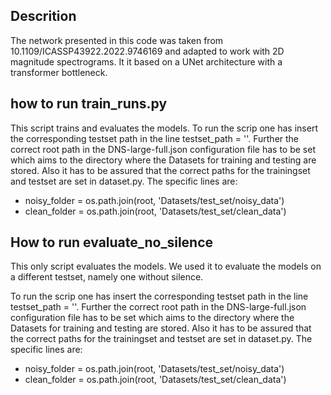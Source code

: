 ## Descrition

The network presented in this code was taken from 10.1109/ICASSP43922.2022.9746169 and adapted to work with 2D magnitude spectrograms.
It it based on a UNet architecture with a transformer bottleneck. 

## how to run train_runs.py
This script trains and evaluates the models.
To run the scrip one has insert the corresponding testset path in the line testset_path = ''.
Further the correct root path in the DNS-large-full.json configuration file has to be set which aims to the directory where the Datasets for training and testing are stored. 
Also it has to be assured that the correct paths for the trainingset and testset are set in dataset.py. 
The specific lines are:
* noisy_folder = os.path.join(root, 'Datasets/test_set/noisy_data')
* clean_folder = os.path.join(root, 'Datasets/test_set/clean_data')

## How to run evaluate_no_silence
This only script evaluates the models. We used it to evaluate the models on a different testset, namely one without silence. 

To run the scrip one has insert the corresponding testset path in the line testset_path = ''.
Further the correct root path in the DNS-large-full.json configuration file has to be set which aims to the directory where the Datasets for training and testing are stored. 
Also it has to be assured that the correct paths for the trainingset and testset are set in dataset.py. 
The specific lines are:
* noisy_folder = os.path.join(root, 'Datasets/test_set/noisy_data')
* clean_folder = os.path.join(root, 'Datasets/test_set/clean_data')

